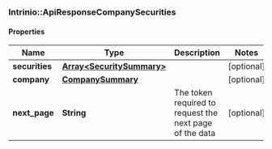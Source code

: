 ### Intrinio::ApiResponseCompanySecurities

#### Properties
Name | Type | Description | Notes
------------ | ------------- | ------------- | -------------
**securities** | [**Array&lt;SecuritySummary&gt;**](SecuritySummary.md) |  | [optional] 
**company** | [**CompanySummary**](CompanySummary.md) |  | [optional] 
**next_page** | **String** | The token required to request the next page of the data | [optional] 


